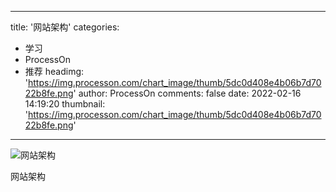 
---
title: '网站架构'
categories: 
 - 学习
 - ProcessOn
 - 推荐
headimg: 'https://img.processon.com/chart_image/thumb/5dc0d408e4b06b7d7022b8fe.png'
author: ProcessOn
comments: false
date: 2022-02-16 14:19:20
thumbnail: 'https://img.processon.com/chart_image/thumb/5dc0d408e4b06b7d7022b8fe.png'
---

<div>   
<img class="thumb" alt="网站架构" src="https://img.processon.com/chart_image/thumb/5dc0d408e4b06b7d7022b8fe.png" referrerpolicy="no-referrer">
<p>网站架构</p>  
</div>
            